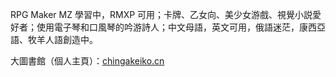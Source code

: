 RPG Maker MZ 學習中，RMXP 可用；卡牌、乙女向、美少女游戲、視覺小説愛好者；使用電子琴和口風琴的吟游詩人；中文母語，英文可用，俄語迷茫，康西亞語、牧羊人語創造中。

大圖書館（個人主頁）：[chingakeiko.cn](https://chingakeiko.cn)
